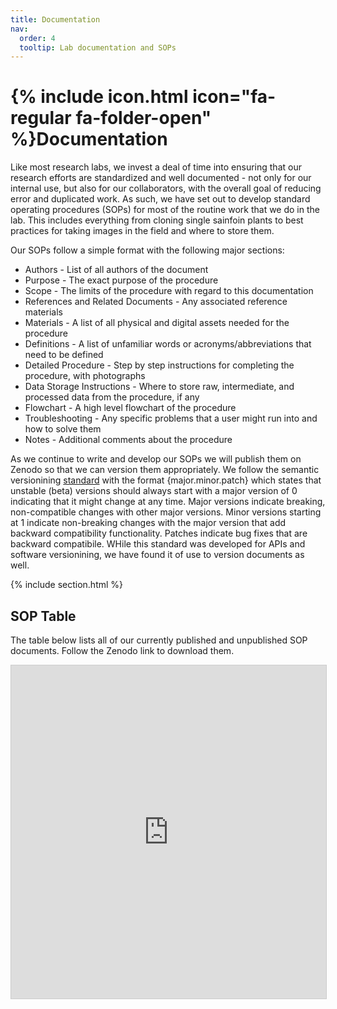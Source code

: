 ```yaml
---
title: Documentation
nav:
  order: 4
  tooltip: Lab documentation and SOPs
---
```


# {% include icon.html icon="fa-regular fa-folder-open" %}Documentation

Like most research labs, we invest a deal of time into ensuring that our research efforts are standardized and well documented - not only for our internal use, but also for our collaborators, with the overall goal of reducing error and duplicated work. As such, we have set out to develop standard operating procedures (SOPs) for most of the routine work that we do in the lab. This includes everything from cloning single sainfoin plants to best practices for taking images in the field and where to store them.

Our SOPs follow a simple format with the following major sections:
* Authors - List of all authors of the document
* Purpose - The exact purpose of the procedure
* Scope - The limits of the procedure with regard to this documentation
* References and Related Documents - Any associated reference materials
* Materials - A list of all physical and digital assets needed for the procedure
* Definitions - A list of unfamiliar words or acronyms/abbreviations that need to be defined
* Detailed Procedure - Step by step instructions for completing the procedure, with photographs
* Data Storage Instructions - Where to store raw, intermediate, and processed data from the procedure, if any
* Flowchart - A high level flowchart of the procedure
* Troubleshooting - Any specific problems that a user might run into and how to solve them
* Notes - Additional comments about the procedure

As we continue to write and develop our SOPs we will publish them on Zenodo so that we can version them appropriately. We follow the semantic versionining [standard](https://semver.org/) with the format {major.minor.patch} which states that unstable (beta) versions should always start with a major version of 0 indicating that it might change at any time. Major versions indicate breaking, non-compatible changes with other major versions. Minor versions starting at 1 indicate non-breaking changes with the major version that add backward compatibility functionality. Patches indicate bug fixes that are backward compatibile. WHile this standard was developed for APIs and software versionining, we have found it of use to version documents as well.

{% include section.html %}

## SOP Table

The table below lists all of our currently published and unpublished SOP documents. Follow the Zenodo link to download them.

<iframe class="airtable-embed" src="https://airtable.com/embed/appObEhnCSZUNTu9j/shrOEUwICwbaLbQ59?backgroundColor=green&viewControls=on" frameborder="0" onmousewheel="" width="100%" height="533" style="background: transparent; border: 1px solid #ccc;"></iframe>
